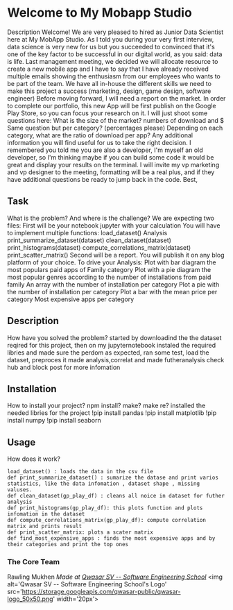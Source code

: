 # Welcome to My Mobapp Studio
Description 
Welcome!
We are very pleased to hired as Junior Data Scientist here at My MobApp Studio. As I told you during your very first interview, data science is very new for us but you succeeded to convinced that it's one of the key factor to be successful in our digital world, as you said: data is life.
Last management meeting, we decided we will allocate resource to create a new mobile app and I have to say that I have already received multiple emails showing the enthusiasm from our employees who wants to be part of the team.
We have all in-house the different skills we need to make this project a success (marketing, design, game design, software engineer)
Before moving forward, I will need a report on the market. In order to complete our portfolio, this new App will be first publish on the Google Play Store, so you can focus your research on it.
I will just shoot some questions here:
What is the size of the market? numbers of download and $
Same question but per category? (percentages please)
Depending on each category, what are the ratio of download per app?
Any additional information you will find useful for us to take the right decision.
I remembered you told me you are also a developer, I'm myself an old developer, so I'm thinking maybe if you can build some code it would be great and display your results on the terminal.
I will invite my vp marketing and vp designer to the meeting, formatting will be a real plus, and if they have additional questions be ready to jump back in the code.
Best,  
## Task
What is the problem? And where is the challenge?
We are expecting two files:
First will be your notebook jupyter with your calculation You will have to implement multiple functions:
load_dataset()
Analysis
print_summarize_dataset(dataset)
clean_dataset(dataset)
print_histograms(dataset)
compute_correlations_matrix(dataset)
print_scatter_matrix()
Second will be a report. You will publish it on any blog platform of your choice.
To drive your Analysis:
Plot with bar diagram the most populars paid apps of Family category
Plot with a pie diagram the most popular genres according to the number of installations from paid family
An array with the number of installation per category
Plot a pie with the number of installation per category
Plot a bar with the mean price per category
Most expensive apps per category
## Description
How have you solved the problem?
started by downloadind the the dataset reqired for this project, then on my jupyternotebook
instaled the required libries and made sure the perdom as expected, ran some test, load the dataset, preproces it made analysis,correlat and made futheranalysis 
check hub and block post for more infomation
## Installation
How to install your project? npm install? make? make re?
installed the needed libries for the project 
!pip install pandas
!pip install matplotlib
!pip install numpy
!pip install seaborn 
## Usage
How does it work?
```
load_dataset() : loads the data in the csv file
def print_summarize_dataset() : sumarize the datase and print varios statistics, like the data infomation , dataset shape , missing valuses.
def clean_dataset(gp_play_df) : cleans all noice in dataset for futher analysis
def print_histograms(gp_play_df): this plots function and plots infomation in the dataset
def compute_correlations_matrix(gp_play_df): compute correlation matrix and prints result
def print_scatter_matrix: plots a scater matrix
def find_most_expensive_apps : finds the most expensive apps and by their categories and print the top ones

```

### The Core Team
Rawling Mukhen
<span><i>Made at <a href='https://qwasar.io'>Qwasar SV -- Software Engineering School</a></i></span>
<span><img alt='Qwasar SV -- Software Engineering School's Logo' src='https://storage.googleapis.com/qwasar-public/qwasar-logo_50x50.png' width='20px'></span>
